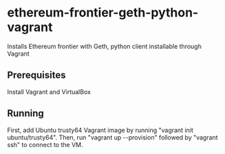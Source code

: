 # ethereum-frontier-geth-python-vagrant
Installs Ethereum frontier with Geth, python client installable through Vagrant

## Prerequisites
Install Vagrant and VirtualBox

## Running
First, add Ubuntu trusty64 Vagrant image by running "vagrant init ubuntu/trusty64". Then, run "vagrant up --provision" followed by "vagrant ssh" to connect to the VM.
